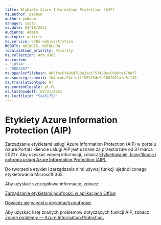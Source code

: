 ```yaml
---
title: Etykiety Azure Information Protection (AIP)
ms.author: pebaum
author: pebaum
manager: scotv
ms.date: 04/19/2021
audience: Admin
ms.topic: article
ms.service: o365-administration
ROBOTS: NOINDEX, NOFOLLOW
localization_priority: Priority
ms.collection: Adm_O365
ms.custom:
- "10974"
- "9004597"
ms.openlocfilehash: 4b7f4c0fa86d78842edc757459ec008fca17daf7
ms.sourcegitcommit: 1b4ecaba74cfcff155528dc9e1002011afe0f110
ms.translationtype: HT
ms.contentlocale: pl-PL
ms.lasthandoff: 08/21/2021
ms.locfileid: "58451752"
---
```

# <a name="azure-information-protection-aip-labels"></a>Etykiety Azure Information Protection (AIP)

Zarządzanie etykietami usługi Azure Information Protection (AIP) w portalu Azure Portal i kliencie usługi AIP jest uznane za przestarzałe od 31 marca 2021 r. Aby uzyskać więcej informacji, zobacz [Etykietowanie, klasyfikacja i ochrona usługi Azure Information Protection (AIP).](https://docs.microsoft.com/azure/information-protection/aip-classification-and-protection)

Do tworzenia etykiet i zarządzania nimi używaj funkcji ujednoliconego etykietowania Microsoft 365. 

Aby uzyskać szczegółowe informacje, zobacz:

[Zarządzanie etykietami poufności w aplikacjach Office](https://docs.microsoft.com/microsoft-365/compliance/sensitivity-labels-office-apps)

[Dowiedz się więcej o etykietach poufności](https://docs.microsoft.com/microsoft-365/compliance/sensitivity-labels)

Aby uzyskać listę znanych problemów dotyczących funkcji AIP, zobacz [Znane problemy — Azure Information Protection.](https://docs.microsoft.com/azure/information-protection/known-issues)